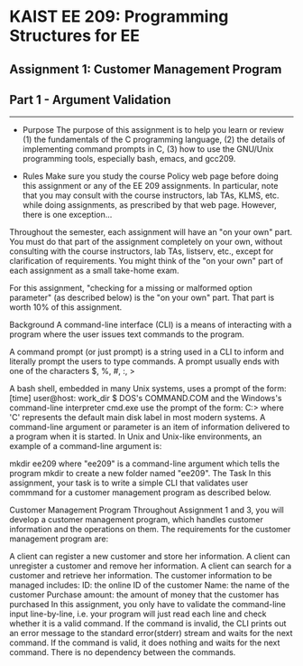 KAIST EE 209: Programming Structures for EE
===========================================
Assignment 1: Customer Management Program
-----------------------------------------
Part 1 - Argument Validation
----------------------------
----------------------------
* Purpose
The purpose of this assignment is to help you learn or review (1) the fundamentals of the C programming language, (2) the details of implementing command prompts in C, (3) how to use the GNU/Unix programming tools, especially bash, emacs, and gcc209.

* Rules
Make sure you study the course Policy web page before doing this assignment or any of the EE 209 assignments. In particular, note that you may consult with the course instructors, lab TAs, KLMS, etc. while doing assignments, as prescribed by that web page. However, there is one exception...

Throughout the semester, each assignment will have an "on your own" part. You must do that part of the assignment completely on your own, without consulting with the course instructors, lab TAs, listserv, etc., except for clarification of requirements. You might think of the "on your own" part of each assignment as a small take-home exam.

For this assignment, "checking for a missing or malformed option parameter" (as described below) is the "on your own" part. That part is worth 10% of this assignment.

Background
A command-line interface (CLI) is a means of interacting with a program where the user issues text commands to the program.

A command prompt (or just prompt) is a string used in a CLI to inform and literally prompt the users to type commands. A prompt usually ends with one of the characters $, %, #, :, >

A bash shell, embedded in many Unix systems, uses a prompt of the form:
[time] user@host: work_dir $
DOS's COMMAND.COM and the Windows's command-line interpreter cmd.exe use the prompt of the form:
C:\>
where 'C' represents the default main disk label in most modern systems.
A command-line argument or parameter is an item of information delivered to a program when it is started. In Unix and Unix-like environments, an example of a command-line argument is:

mkdir ee209
where "ee209" is a command-line argument which tells the program mkdir to create a new folder named "ee209".
The Task
In this assignment, your task is to write a simple CLI that validates user commmand for a customer management program as described below.

Customer Management Program
Throughout Assignment 1 and 3, you will develop a customer management program, which handles customer information and the operations on them. The requirements for the customer management program are:

A client can register a new customer and store her information.
A client can unregister a customer and remove her information.
A client can search for a customer and retrieve her information.
The customer information to be managed includes:
ID: the online ID of the customer
Name: the name of the customer
Purchase amount: the amount of money that the customer has purchased
In this assignment, you only have to validate the command-line input line-by-line, i.e. your program will just read each line and check whether it is a valid command. If the command is invalid, the CLI prints out an error message to the standard error(stderr) stream and waits for the next command. If the command is valid, it does nothing and waits for the next command. There is no dependency between the commands.

